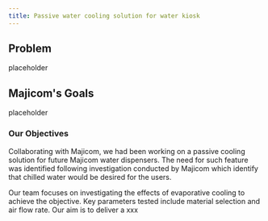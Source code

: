 ```yaml
---
title: Passive water cooling solution for water kiosk
---
```


## Problem
placeholder

## Majicom's Goals

placeholder

### Our Objectives
Collaborating with Majicom, we had been working on a passive cooling solution for future Majicom water dispensers. The need for such feature was identified following investigation conducted by Majicom which identify that chilled water would be desired for the users.

Our team focuses on investigating the effects of evaporative cooling to achieve the objective. Key parameters tested include material selection and air flow rate. Our aim is to deliver a xxx



